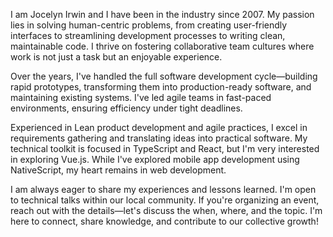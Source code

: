 I am Jocelyn Irwin and I have been in the industry since 2007. My passion lies in solving human-centric problems, from creating user-friendly interfaces to streamlining development processes to writing clean, maintainable code. I thrive on fostering collaborative team cultures where work is not just a task but an enjoyable experience.

Over the years, I've handled the full software development cycle—building rapid prototypes, transforming them into production-ready software, and maintaining existing systems. I've led agile teams in fast-paced environments, ensuring efficiency under tight deadlines.

Experienced in Lean product development and agile practices, I excel in requirements gathering and translating ideas into practical software. My technical toolkit is focused in TypeScript and React, but I'm very interested in exploring Vue.js. While I've explored mobile app development using NativeScript, my heart remains in web development.

I am always eager to share my experiences and lessons learned. I'm open to technical talks within our local community. If you're organizing an event, reach out with the details—let's discuss the when, where, and the topic. I'm here to connect, share knowledge, and contribute to our collective growth!
